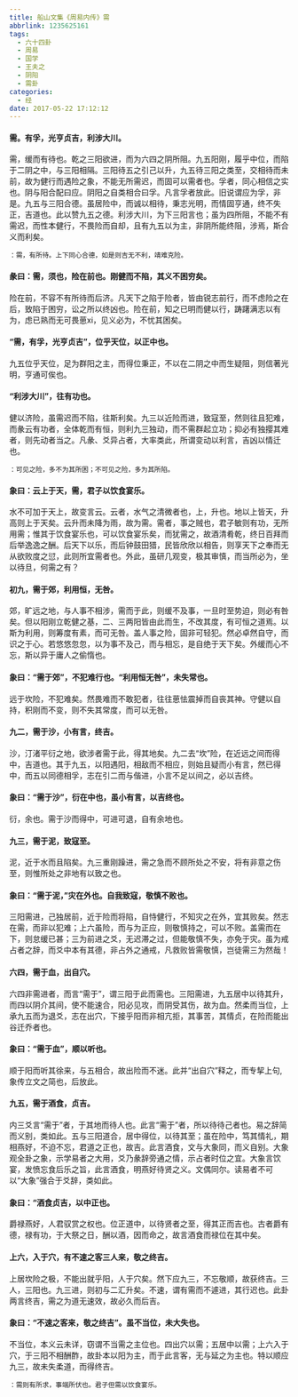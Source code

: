 ```yaml
---
title: 船山文集《周易内传》需
abbrlink: 1235625161
tags:
  - 六十四卦
  - 周易
  - 国学
  - 王夫之
  - 阴阳
  - 需卦
categories:
  - 经
date: 2017-05-22 17:12:12
---
```


#### 需。有孚，光亨贞吉，利涉大川。  
需，缓而有待也。乾之三阳欲进，而为六四之阴所阻。九五阳刚，履乎中位，而陷于二阴之中，与三阳相隔。三阳待五之引己以升，九五待三阳之类至，交相待而未前，故为健行而遇险之象，不能无所需迟，而固可以需者也。孚者，同心相信之实也。阴与阳合配曰应。阴阳之自类相合曰孚。凡言孚者放此。旧说谓应为孚，非是。九五与三阳合德。虽居险中，而诚以相待，秉志光明，而情固亨通，终不失正，吉道也。此以赞九五之德。利涉大川，为下三阳言也；虽为四所阻，不能不有需迟，而性本健行，不畏险而自却，且有九五以为主，非阴所能终阻，涉焉，斯合义而利矣。  

`：需，有所待。上下同心合德，如是则吉无不利，靖难克险。`  

#### 彖曰：需，须也，险在前也。刚健而不陷，其义不困穷矣。  
险在前，不容不有所待而后济。凡天下之陷于险者，皆由锐志前行，而不虑险之在后，致陷于困穷，讼之所以终凶也。险在前，知之已明而健以行，踌躇满志以有为，虑已熟而无可畏葸xi，见义必为，不忧其困矣。  
#### “需，有孚，光亨贞吉”，位乎天位，以正中也。  
九五位乎天位，足为群阳之主，而得位秉正，不以在二阴之中而生疑阻，则信著光明，亨通可俟也。  
#### “利涉大川”，往有功也。  
健以济险，虽需迟而不陷，往斯利矣。九三以近险而进，致寇至，然则往且犯难，而彖云有功者，全体乾而有恒，则利九三独动，而不需群起立功；抑必有独撄其难者，则先动者当之。凡彖、爻异占者，大率类此，所谓变动以利言，吉凶以情迁也。  

`：可见之险，多不为其所困；不可见之险，多为其所陷。`  

#### 象曰：云上于天，需，君子以饮食宴乐。  
水不可加于天上，故变言云。云者，水气之清微者也，上，升也。地以上皆天，升高则上于天矣。云升而未降为雨，故为需。需者，事之贼也，君子敏则有功，无所用需；惟其于饮食宴乐也，可以饮食宴乐矣，而犹需之，故酒清肴乾，终日百拜而后举逸逸之酬。后天下以乐，而后钟鼓田猎，民皆欣欣以相告，则享天下之奉而无从欲败度之愆，此则所宜需者也。外此，虽研几观变，极其审慎，而当所必为，坐以待旦，何需之有？  
#### 初九，需于郊，利用恒，无咎。  
郊，旷远之地，与人事不相涉，需而于此，则缓不及事，一旦时至势迫，则必有咎矣。但以阳刚立乾健之基，二、三两阳皆由此而生，不改其度，有可恒之道焉。以斯为利用，则筹度有素，而可无咎。盖人事之险，固非可轻犯。然必卓然自守，而识之于心。若悠悠忽忽，以为事不及己，而与相忘，是自绝于天下矣。外缓而心不忘，斯以异于庸人之偷惰也。  
#### 象曰：“需于郊”，不犯难行也。“利用恒无咎”，未失常也。  
远于坎险，不犯难矣。然畏难而不敢犯者，往往葸怯震掉而自丧其神。守健以自持，积刚而不变，则不失其常度，而可以无咎。  
#### 九二，需于沙，小有言，终吉。  
沙，汀渚平衍之地，欲涉者需于此，得其地矣。九二去“坎”险，在近远之间而得中，吉道也。其于九五，以阳遇阳，相敌而不相应，则始且疑而小有言，然已得中，而五以同德相孚，志在引二而与偕进，小言不足以间之，必以吉终。  
#### 象曰：“需于沙”，衍在中也，虽小有言，以吉终也。  
衍，余也。需于沙而得中，可进可退，自有余地也。  
#### 九三，需于泥，致寇至。  
泥，近于水而且陷矣。九三重刚躁进，需之急而不顾所处之不安，将有非意之伤至，则惟所处之非地有以致之也。  
#### 象曰：“需于泥，”灾在外也。自我致寇，敬慎不败也。  
三阳需进，己独居前，近于险而将陷，自恃健行，不知灾之在外，宜其败矣。然志在需，而非以犯难；上六虽险，而与为正应，则敬慎持之，可以不败。盖需而在下，则怠缓已甚；三为前进之爻，无迟滞之过，但能敬慎不失，亦免于灾。虽为戒占者之辞，而爻中本有其德，非占外之通戒，凡救败皆需敬慎，岂徒需三为然哉！  
#### 六四，需于血，出自穴。  
六四非需进者，而言“需于”，谓三阳于此而需也。三阳需进，九五居中以待其升，而四以阴介其间，使不能速合，阳必见攻，而阴受其伤，故为血。然柔而当位，上承九五而为退爻，志在出穴，下接乎阳而非相亢拒，其事苦，其情贞，在险而能出谷迁乔者也。  
#### 象曰：“需于血”，顺以听也。  
顺于阳而听其徐来，与五相合，故出险而不迷。此并“出自穴”释之，而专挈上句, 象传立文之简也，后放此。  
#### 九五，需于酒食，贞吉。  
内三爻言“需于”者，于其地而待人也。此言“需于”者，所以待待己者也。易之辞简而义别，类如此。五与三阳道合，居中得位，以待其至；虽在险中，笃其情礼，期相燕好，不迫不忘，君道之正也，故吉。此言酒食，文与大象同，而义自别。大象观全卦之象，示学易者之大用，爻乃彖辞旁通之情，示占者时位之宜。大象言饮宴，发愤忘食后乐之旨，此言酒食，明燕好待贤之义。文偶同尔。读易者不可以“大象”强合于爻辞，类如此。  
#### 象曰：“酒食贞吉，以中正也。  
爵禄燕好，人君驭赏之权也。位正道中，以待贤者之至，得其正而吉也。古者爵有德，禄有功，于大祭之日，酬以酒，因而命之，故言酒食而禄位在其中矣。  
#### 上六，入于穴，有不速之客三人来，敬之终吉。  
上居坎险之极，不能出就乎阳，人于穴矣。然下应九三，不忘敬顺，故获终吉。三人，三阳也。九三进，则初与二汇升矣。不速，谓有需而不遽进，其行迟也。此卦两言终吉，需之为道无速效，故必久而后吉。  
#### 象曰：“不速之客来，敬之终吉”。虽不当位，未大失也。  
不当位，本义云未详，窃谓不当需之主位也。四出穴以需；五居中以需；上六入于穴，于三阳不相酬酢，故卦本以阳为主，而于此言客，无与延之为主也。特以顺应九三，故未失柔道，而得终吉。  

`：需则有所求，事端所伏也。君子但需以饮食宴乐。`  